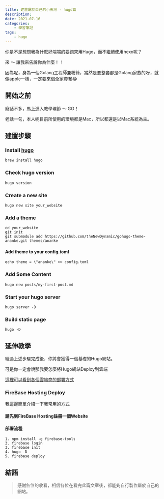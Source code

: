 ```yaml
---
title: 建置屬於自己的小天地 - hugo篇
description: 
date: 2021-07-16
categories:
    - 學習筆記
tags: 
    - hugo
---
```


你是不是想問我為什麼好端端的要跑來用Hugo，而不繼續使用hexo呢？

來 ～ 讓我來告訴你為什麼！！

因為呢，身為一個Golang工程師兼粉絲，當然是要整套都是Golang家族的呀，就像apple一樣，一定要來個全家套餐😂

<!--more-->
## 開始之前
廢話不多，馬上進入教學環節 ～ GO！

老話一句，本人呢目前所使用的環境都是Mac，所以都還是以Mac系統為主。

## 建置步驟
### Install [hugo]("https://gohugo.io/")
```
brew install hugo
```
### Check hugo version
```
hugo version
```
### Create a new site
```
hugo new site your_website
```
### Add a theme
```
cd your_website
git init
git submodule add https://github.com/theNewDynamic/gohugo-theme-ananke.git themes/ananke
```
#### Add theme to your config.toml
```
echo theme = \"ananke\" >> config.toml
```
### Add Some Content
```
hugo new posts/my-first-post.md
```
### Start your hugo server
```
hugo server -D
```
### Build static page
```
hugo -D
```

## 延伸教學
經過上述步驟完成後，你將會獲得一個基礎的Hugo網站。

可是你一定會說那我要怎麼將Hugo網站Deploy到雲端

[這裡可以看到各個雲端商的部署方式]("https://gohugo.io/hosting-and-deployment/")

### FireBase Hosting Deploy
我這邊簡單介紹一下我常用的方式
#### 請先到FireBase Hosting註冊一個Website
#### 部署流程
```
1. npm install -g firebase-tools
2. firebase login
3. firebase init
4. hugo -D
5. firebase deploy
```
## 結語
> 感謝各位的收看，相信各位在看完此篇文章後，都能夠自行製作屬於自己的網站。